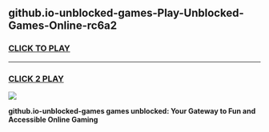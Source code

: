 
## github.io-unblocked-games-Play-Unblocked-Games-Online-rc6a2
<h3>
<a href="https://premium76.site?title=github.io-unblocked-games&ref=25A">CLICK TO PLAY</a></h3>
<hr>

<h3>
<a href="https://premium76.site?title=github.io-unblocked-games&ref=25A">CLICK 2 PLAY</a>
  
</h3>

<a href="https://premium76.site?title=github.io-unblocked-games&ref=25A"><img src="https://clearcache.store/games.png"></a>


**github.io-unblocked-games games unblocked: Your Gateway to Fun and Accessible Online Gaming**
